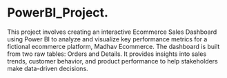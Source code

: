 # PowerBI_Project.

This project involves creating an interactive Ecommerce Sales Dashboard using Power BI to analyze and visualize key performance metrics for a fictional ecommerce platform, Madhav Ecommerce. The dashboard is built from two raw tables: Orders and Details. It provides insights into sales trends, customer behavior, and product performance to help stakeholders make data-driven decisions.
